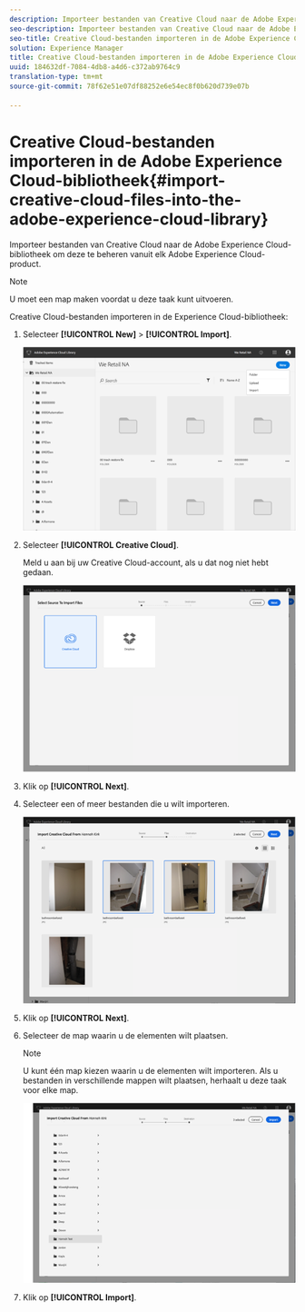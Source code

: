 ```yaml
---
description: Importeer bestanden van Creative Cloud naar de Adobe Experience Cloud-bibliotheek om deze te beheren vanuit elk Adobe Experience Cloud-product.
seo-description: Importeer bestanden van Creative Cloud naar de Adobe Experience Cloud-bibliotheek om deze te beheren vanuit elk Adobe Experience Cloud-product.
seo-title: Creative Cloud-bestanden importeren in de Adobe Experience Cloud-bibliotheek
solution: Experience Manager
title: Creative Cloud-bestanden importeren in de Adobe Experience Cloud-bibliotheek
uuid: 184632df-7084-4db8-a4d6-c372ab9764c9
translation-type: tm+mt
source-git-commit: 78f62e51e07df88252e6e54ec8f0b620d739e07b

---
```



# Creative Cloud-bestanden importeren in de Adobe Experience Cloud-bibliotheek{#import-creative-cloud-files-into-the-adobe-experience-cloud-library}

Importeer bestanden van Creative Cloud naar de Adobe Experience Cloud-bibliotheek om deze te beheren vanuit elk Adobe Experience Cloud-product.

>[!NOTE]
>
>U moet een map maken voordat u deze taak kunt uitvoeren.

Creative Cloud-bestanden importeren in de Experience Cloud-bibliotheek:

1. Selecteer **[!UICONTROL New]** > **[!UICONTROL Import]**.

   ![](assets/library_new_folder_upload.png)

1. Selecteer **[!UICONTROL Creative Cloud]**.

   Meld u aan bij uw Creative Cloud-account, als u dat nog niet hebt gedaan.

   ![](assets/library_import_cc.png)

1. Klik op **[!UICONTROL Next]**.
1. Selecteer een of meer bestanden die u wilt importeren.

   ![](assets/library_import_cc_assets_selected.png)

1. Klik op **[!UICONTROL Next]**.
1. Selecteer de map waarin u de elementen wilt plaatsen.

   >[!NOTE]
   >
   >U kunt één map kiezen waarin u de elementen wilt importeren. Als u bestanden in verschillende mappen wilt plaatsen, herhaalt u deze taak voor elke map.

   ![](assets/library_import_cc_folder_select.png)

1. Klik op **[!UICONTROL Import]**.

